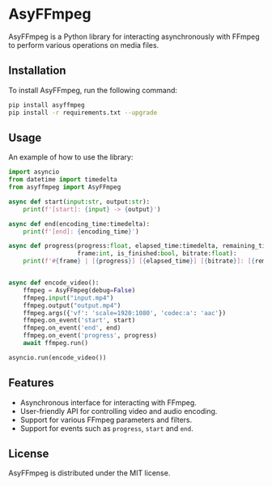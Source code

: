 # AsyFFmpeg

AsyFFmpeg is a Python library for interacting asynchronously with FFmpeg to perform various operations on media files.

## Installation

To install AsyFFmpeg, run the following command:

```bash
pip install asyffmpeg
pip install -r requirements.txt --upgrade
```

## Usage
An example of how to use the library:
```python
import asyncio
from datetime import timedelta
from asyffmpeg import AsyFFmpeg

async def start(input:str, output:str):
    print(f'[start]: {input} -> {output}')

async def end(encoding_time:timedelta):
    print(f'[end]: {encoding_time}')

async def progress(progress:float, elapsed_time:timedelta, remaining_time:timedelta,
                   frame:int, is_finished:bool, bitrate:float):
    print(f'#{frame} | [{progress}] [{elapsed_time}] [{bitrate}]: [{remaining_time}] [?:{is_finished}]')


async def encode_video():
    ffmpeg = AsyFFmpeg(debug=False)
    ffmpeg.input("input.mp4")
    ffmpeg.output("output.mp4")
    ffmpeg.args({'vf': 'scale=1920:1080', 'codec:a': 'aac'})
    ffmpeg.on_event('start', start)
    ffmpeg.on_event('end', end)
    ffmpeg.on_event('progress', progress)
    await ffmpeg.run()

asyncio.run(encode_video())
```

## Features
* Asynchronous interface for interacting with FFmpeg.
* User-friendly API for controlling video and audio encoding.
* Support for various FFmpeg parameters and filters.
* Support for events such as `progress`, `start` and `end`.


## License
AsyFFmpeg is distributed under the MIT license.

